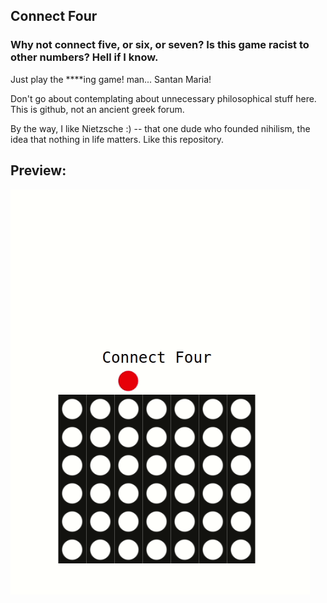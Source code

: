 ## Connect Four
### Why not connect five, or six, or seven? Is this game racist to other numbers? Hell if I know. 
Just play the \*\*\*\*ing game! man... Santan Maria!

Don't go about contemplating about unnecessary philosophical stuff here. This is github, not an ancient greek forum.

By the way, I like Nietzsche :) -- that one dude who founded nihilism, the idea that nothing in life matters. Like this repository. 

## Preview:

![preview.gif](preview/preview.gif)

